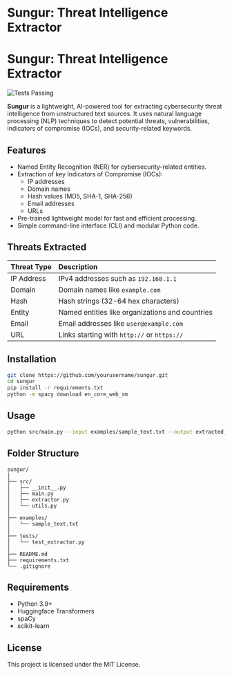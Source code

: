 # Sungur: Threat Intelligence Extractor

# Sungur: Threat Intelligence Extractor

![Tests Passing](https://img.shields.io/badge/tests-passing-brightgreen)


**Sungur** is a lightweight, AI-powered tool for extracting cybersecurity threat intelligence from unstructured text sources. It uses natural language processing (NLP) techniques to detect potential threats, vulnerabilities, indicators of compromise (IOCs), and security-related keywords.

## Features
- Named Entity Recognition (NER) for cybersecurity-related entities.
- Extraction of key Indicators of Compromise (IOCs):
  - IP addresses
  - Domain names
  - Hash values (MD5, SHA-1, SHA-256)
  - Email addresses
  - URLs
- Pre-trained lightweight model for fast and efficient processing.
- Simple command-line interface (CLI) and modular Python code.

## Threats Extracted

| Threat Type | Description |
|:---|:---|
| IP Address | IPv4 addresses such as `192.168.1.1` |
| Domain | Domain names like `example.com` |
| Hash | Hash strings (32-64 hex characters) |
| Entity | Named entities like organizations and countries |
| Email | Email addresses like `user@example.com` |
| URL | Links starting with `http://` or `https://` |

## Installation

```bash
git clone https://github.com/yourusername/sungur.git
cd sungur
pip install -r requirements.txt
python -m spacy download en_core_web_sm
```

## Usage

```bash
python src/main.py --input examples/sample_text.txt --output extracted_threats.json
```

## Folder Structure

```
sungur/
│
├── src/
│   ├── __init__.py
│   ├── main.py
│   ├── extractor.py
│   └── utils.py
│
├── examples/
│   └── sample_text.txt
│
├── tests/
│   └── test_extractor.py
│
├── README.md
├── requirements.txt
└── .gitignore
```

## Requirements

- Python 3.9+
- Huggingface Transformers
- spaCy
- scikit-learn

## License

This project is licensed under the MIT License.

